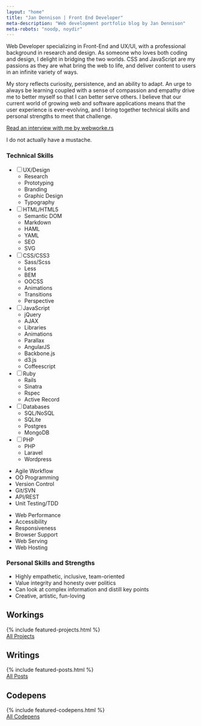 ```yaml
---
layout: "home"
title: "Jan Dennison | Front End Developer"
meta-description: "Web development portfolio blog by Jan Dennison"
meta-robots: "noodp, noydir"
---
```

<aside id="intro-cont">
  <p>Web Developer specializing in Front-End and UX/UI, with a professional background in research and design. As someone who loves both coding and design, I delight in bridging the two worlds. CSS and JavaScript are my passions as they are what bring the web to life, and deliver content to users in an infinite variety of ways.</p>
  <p>My story reflects curiosity, persistence, and an ability to adapt. An urge to always be learning coupled with a sense of compassion and empathy drive me to better myself so that I can better serve others. I believe that our current world of growing web and software applications means that the user experience is ever-evolving, and I bring together technical skills and personal strengths to meet that challenge.</p>
  <p><a href="http://webworke.rs/jan-dennison/" class="button inline">Read an interview with me by webworke.rs</a></p>
  <p>I do not actually have a mustache.</p>
  <h3>Technical Skills</h3>
  <div class="col-full">
    <div class="col-third">
      <ul class="accordion">
        <li><input type="checkbox" id="item0" value=""><label for="item0">UX/Design</label>
          <ul class="no-bullets">
            <li>Research</li>
            <li>Prototyping</li>
            <li>Branding</li>
            <li>Graphic Design</li>
            <li>Typography</li>
          </ul>
        </li>
        <li><input type="checkbox" id="item1" value=""><label for="item1">HTML/HTML5</label>
          <ul class="no-bullets">
            <li>Semantic DOM</li>
            <li>Markdown</li>
            <li>HAML</li>
            <li>YAML</li>
            <li>SEO</li>
            <li>SVG</li>
          </ul>
        </li>
        <li><input type="checkbox" id="item2" value=""><label for="item2">CSS/CSS3</label>
          <ul class="no-bullets">
            <li>Sass/Scss</li>
            <li>Less</li>
            <li>BEM</li>
            <li>OOCSS</li>
            <li>Animations</li>
            <li>Transitions</li>
            <li>Perspective</li>
          </ul>
        </li>
        <li><input type="checkbox" id="item4" value=""><label for="item4">JavaScript</label>
          <ul class="no-bullets">
            <li>jQuery</li>
            <li>AJAX</li>
            <li>Libraries</li>
            <li>Animations</li>
            <li>Parallax</li>
            <li>AngularJS</li>
            <li>Backbone.js</li>
            <li>d3.js</li>
            <li>Coffeescript</li>
          </ul>
        </li>
        <li><input type="checkbox" id="item5" value=""><label for="item5">Ruby</label>
          <ul class="no-bullets">
            <li>Rails</li>
            <li>Sinatra</li>
            <li>Rspec</li>
            <li>Active Record</li>
          </ul>
        </li>
        <li><input type="checkbox" id="item6" value=""><label for="item6">Databases</label>
          <ul class="no-bullets">
            <li>SQL/NoSQL</li>
            <li>SQLite</li>
            <li>Postgres</li>
            <li>MongoDB</li>
          </ul>
        </li>
        <li><input type="checkbox" id="item7" value=""><label for="item6">PHP</label>
          <ul class="no-bullets">
            <li>PHP</li>
            <li>Laravel</li>
            <li>Wordpress</li>
          </ul>
        </li>
      </ul>
    </div>
    <div class="col-third">
      <ul class="no-bullets">
        <li>Agile Workflow</li>
        <li>OO Programming</li>
        <li>Version Control</li>
        <li>Git/SVN</li>
        <li>API/REST</li>
        <li>Unit Testing/TDD</li>
      </ul>
    </div>
    <div class="col-third">
      <ul class="accordion">
        <li>Web Performance</li>
        <li>Accessibility</li>
        <li>Responsiveness</li>
        <li>Browser Support</li>
        <li>Web Serving</li>
        <li>Web Hosting</li>
      </ul>
    </div>
  </div>
  <h3>Personal Skills and Strengths</h3>
  <ul class="no-bullets">
    <li><span class="icon-heart-empty"></span>Highly empathetic, inclusive, team-oriented</li>
    <li><span class="icon-heart-empty"></span>Value integrity and honesty over politics</li>
    <li><span class="icon-heart-empty"></span>Can look at complex information and distill key points</li>
    <li><span class="icon-heart-empty"></span>Creative, artistic, fun-loving</li>
  </ul>
</aside>
<section id="works">
  <h2>Workings</h2>
  {% include featured-projects.html %}
  <div class="" id="view-all-entries">
    <a class="button inline" href="workings.html" title="project archive">All Projects</a>
  </div>
</section>
<section>
  <div class="col-half">
    <h2 id="writings">Writings</h2>
    {% include featured-posts.html %}
    <div class="" id="view-all-entries">
      <a class="button inline" href="archive.html" title="blog archive">All Posts</a>
    </div>
  </div>
  <div class="col-half">
    <h2>Codepens</h2>
    {% include featured-codepens.html %}
    <div class="" id="view-all-codepens">
      <a class="button inline" href="http://codepen.io/jannypie/" title="jannypie on codepen">All Codepens</a>
    </div>
  </div>

</section>
